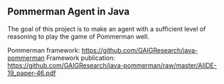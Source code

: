 Pommerman Agent in Java
-------------------

The goal of this project is to make an agent with a sufficient level of reasoning to play the game of Pommerman well.

Pommerman framework: https://github.com/GAIGResearch/java-pommerman
Framework publication: https://github.com/GAIGResearch/java-pommerman/raw/master/AIIDE-19_paper-46.pdf
